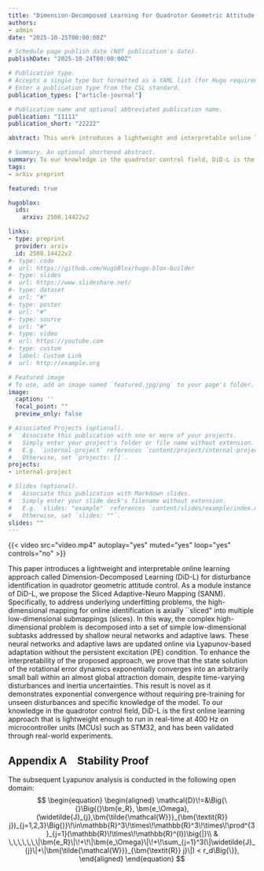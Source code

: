 ```yaml
---
title: "Dimension-Decomposed Learning for Quadrotor Geometric Attitude Control with Almost Global Exponential Convergence on SO(3)"
authors:
- admin
date: "2025-10-25T00:00:00Z"

# Schedule page publish date (NOT publication's date).
publishDate: "2025-10-24T00:00:00Z"

# Publication type.
# Accepts a single type but formatted as a YAML list (for Hugo requirements).
# Enter a publication type from the CSL standard.
publication_types: ["article-journal"]

# Publication name and optional abbreviated publication name.
publication: "11111"
publication_short: "22222"

abstract: This work introduces a lightweight and interpretable online learning approach called Dimension-Decomposed Learning (DiD-L) for disturbance identification in quadrotor geometric attitude control. To our knowledge in the quadrotor control field, DiD-L is the first online learning approach that is lightweight enough to run in real-time at 400 Hz on microcontroller units (MCUs) such as STM32, and has been validated through real-world experiments.

# Summary. An optional shortened abstract.
summary: To our knowledge in the quadrotor control field, DiD-L is the first online learning approach that is lightweight enough to run in real-time at 400 Hz on microcontroller units (MCUs) such as STM32, and has been validated through real-world experiments.
tags:
- arXiv preprint

featured: true

hugoblox:
  ids:
    arxiv: 2508.14422v2 

links:
- type: preprint
  provider: arxiv
  id: 2508.14422v2 
#- type: code
#  url: https://github.com/HugoBlox/hugo-blox-builder
#- type: slides
#  url: https://www.slideshare.net/
#- type: dataset
#  url: "#"
#- type: poster
#  url: "#"
#- type: source
#  url: "#"
#- type: video
#  url: https://youtube.com
#- type: custom
#  label: Custom Link
#  url: http://example.org

# Featured image
# To use, add an image named `featured.jpg/png` to your page's folder. 
image:
  caption: ''
  focal_point: ""
  preview_only: false

# Associated Projects (optional).
#   Associate this publication with one or more of your projects.
#   Simply enter your project's folder or file name without extension.
#   E.g. `internal-project` references `content/project/internal-project/index.md`.
#   Otherwise, set `projects: []`.
projects:
- internal-project

# Slides (optional).
#   Associate this publication with Markdown slides.
#   Simply enter your slide deck's filename without extension.
#   E.g. `slides: "example"` references `content/slides/example/index.md`.
#   Otherwise, set `slides: ""`.
slides: ""
---
```


{{< video src="video.mp4" autoplay="yes" muted="yes" loop="yes" controls="no" >}}


This paper introduces a lightweight and interpretable online learning approach called Dimension-Decomposed Learning (DiD-L) for disturbance identification in quadrotor geometric attitude control. As a module instance of DiD-L, we propose the Sliced Adaptive-Neuro Mapping (SANM). Specifically, to address underlying underfitting problems, the high-dimensional mapping for online identification is axially ``sliced" into multiple low-dimensional submappings (slices). In this way, the complex high-dimensional problem is decomposed into a set of simple low-dimensional subtasks addressed by shallow neural networks and adaptive laws. These neural networks and adaptive laws are updated online via Lyapunov-based adaptation without the persistent excitation (PE) condition. To enhance the interpretability of the proposed approach, we prove that the state solution of the rotational error dynamics exponentially converges into an arbitrarily small ball within an almost global attraction domain, despite time-varying disturbances and inertia uncertainties. This result is novel as it demonstrates exponential convergence without requiring pre-training for unseen disturbances and specific knowledge of the model. To our knowledge in the quadrotor control field, DiD-L is the first online learning approach that is lightweight enough to run in real-time at 400 Hz on microcontroller units (MCUs) such as STM32, and has been validated through real-world experiments.

## Appendix A Stability Proof

The subsequent Lyapunov analysis is conducted in the following open domain:
$$
\begin{equation}
   \begin{aligned}
    \mathcal{D}\!=&\Big{\{}\Big{(}\bm{e_R}, \bm{e_\Omega},(\widetilde{J}_{j},\bm{\tilde{\mathcal{W}}}_{\bm{\textit{R}} j})_{j=1,2,3}\Big{)}\!\in\mathbb{R}^3\!\times\!\mathbb{R}^3\!\times\!\prod^{3}_{j=1}(\mathbb{R}\!\times\!\mathbb{R}^{l})\big{|}\\
& \,\,\,\,\,\,\|\bm{e_R}\|\!+\!\|\bm{e_\Omega}\|\!+\!\sum_{j=1}^3(\|\widetilde{J}_{j}\|+\|\bm{\tilde{\mathcal{W}}}_{\bm{\textit{R}} j}\|) < r_d\Big{\}},
\end{aligned} 
\end{equation}
$$

